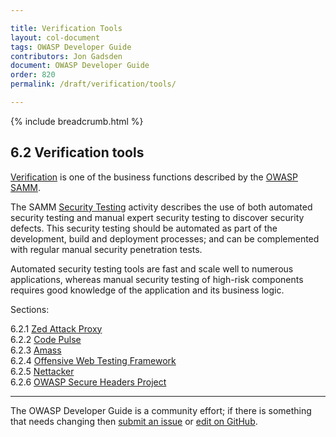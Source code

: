```yaml
---

title: Verification Tools
layout: col-document
tags: OWASP Developer Guide
contributors: Jon Gadsden
document: OWASP Developer Guide
order: 820
permalink: /draft/verification/tools/

---
```


{% include breadcrumb.html %}

## 6.2 Verification tools

[Verification][sammv] is one of the business functions described by the [OWASP SAMM][samm].

The SAMM [Security Testing][sammvst] activity describes the use of both
automated security testing and manual expert security testing to discover security defects.
This security testing should be automated as part of the development, build and deployment processes;
and can be complemented with regular manual security penetration tests.

Automated security testing tools are fast and scale well to numerous applications,
whereas manual security testing of high-risk components requires good knowledge of the application and its business logic.

Sections:

6.2.1 [Zed Attack Proxy](01-zap.md)  
6.2.2 [Code Pulse](02-code-pulse.md)  
6.2.3 [Amass](03-amass.md)  
6.2.4 [Offensive Web Testing Framework](04-owtf.md)  
6.2.5 [Nettacker](05-nettacker.md)  
6.2.6 [OWASP Secure Headers Project](06-secure-headers.md)  

----

The OWASP Developer Guide is a community effort; if there is something that needs changing
then [submit an issue][issue0820] or [edit on GitHub][edit0820].

[edit0820]: https://github.com/OWASP/www-project-developer-guide/blob/main/draft/08-verification/02-tools/00-toc.md
[issue0820]: https://github.com/OWASP/www-project-developer-guide/issues/new?labels=enhancement&template=request.md&title=Update:%2008-verification/02-tools/00-toc
[samm]: https://owaspsamm.org/about/
[sammv]: https://owaspsamm.org/model/verification/
[sammvst]: https://owaspsamm.org/model/verification/security-testing/
